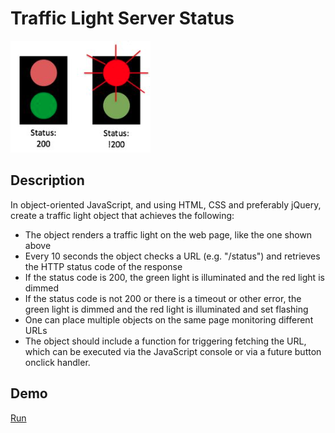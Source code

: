 # Traffic Light Server Status
![](https://github.com/leotm/traffic-light-server-status/blob/master/README-traffic-lights.png)
## Description
In object-oriented JavaScript, and using HTML, CSS and preferably jQuery, create a traffic light object that achieves the following:
- The object renders a traffic light on the web page, like the one shown above
- Every 10 seconds the object checks a URL (e.g. "/status") and retrieves the HTTP status code of the response
- If the status code is 200, the green light is illuminated and the red light is dimmed
- If the status code is not 200 or there is a timeout or other error, the green light is dimmed and the red light is illuminated and set flashing
- One can place multiple objects on the same page monitoring different URLs
- The object should include a function for triggering fetching the URL, which can be executed via the JavaScript console or via a future button onclick handler.

## Demo
[Run](https://rawgit.com/leotm/traffic-light-server-status/master/index.html)
